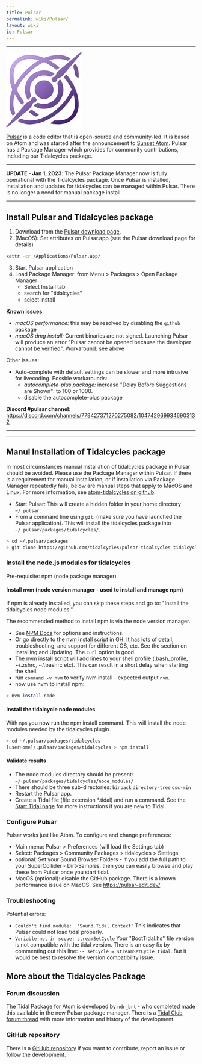 ```yaml
---
title: Pulsar
permalink: wiki/Pulsar/
layout: wiki
id: Pulsar
---
```

----

![pulsaricon](pulsaricon.png)

[Pulsar](https://pulsar-edit.dev/) is a code editor that is open-source and community-led. It is based on Atom and was started after the announcement to [Sunset Atom](https://github.blog/2022-06-08-sunsetting-atom/). Pulsar has a Package Manager which provides for community contributions, including our Tidalcycles package.

---

**UPDATE - Jan 1, 2023**: The Pulsar Package Manager now is fully operational with the Tidalcycles package. Once Pulsar is installed, installation and updates for tidalcycles can be managed within Pulsar. There is no longer a need for manual package install. 

---

## Install Pulsar and Tidalcycles package
1. Download from the [Pulsar download page](https://pulsar-edit.dev/download.html).
2. (MacOS): Set attributes on Pulsar.app   (see the Pulsar download page for details)

```sh
xattr -cr /Applications/Pulsar.app/
```

3. Start Pulsar application
4. Load Package Manager: from Menu > Packages > Open Package Manager 
    - Select Install tab
    - search for "tidalcycles"
    - select install 

**Known issues**:
- *macOS performance:* this may be resolved by disabling the `github` package
- *macOS dmg install:* Current binaries are not signed. Launching Pulsar will produce an error "Pulsar cannot be opened because the developer cannot be verified". Workaround: see above

Other issues:
- Auto-complete with default settings can be slower and more intrusive for livecoding. Possble workarounds:
    - *autocomplete-plus package:* increase "Delay Before Suggestions are Shown": to 100 or 1000.
    - disable the autocomplete-plus package

**Discord #pulsar channel**: https://discord.com/channels/779427371270275082/1047429699346903132

---
---

## Manul Installation of Tidalcycles package  
In most circumstances manual installation of tidalcycles package in Pulsar should be avoided. Please use the Package Manager within Pulsar. 
If there is a requirement for manual installation, or if installation via Package Manager repeatedly fails, below are manual steps that apply to MacOS and Linux. For more information, see [atom-tidalcycles on github](https://github.com/tidalcycles/atom-tidalcycles).

- Start Pulsar: This will create a hidden folder in your home directory `~/.pulsar`.
- From a command line using `git`: (make sure you have launched the Pulsar application). This will install the tidalcycles package into `~/.pulsar/packages/tidalcycles/`.

```bash
> cd ~/.pulsar/packages
> git clone https://github.com/tidalcycles/pulsar-tidalcycles tidalcycles
```

### Install the node.js modules for tidalcycles
Pre-requisite: npm (node package manager)

#### Install nvm (node version manager - used to install and manage npm)
If npm is already installed, you can skip these steps and go to: "Install the tidalcycles node modules."

The recommended method to install npm is via the node version manager.
- See [NPM Docs](https://docs.npmjs.com/downloading-and-installing-node-js-and-npm) for options and instructions.
- Or go directly to the [nvm install script](https://github.com/nvm-sh/nvm) in GH. It has lots of detail, troubleshooting, and support for different OS, etc. See the section on Installing and Updating. The `curl` option is good.  
- The nvm install script will add lines to your shell profile (.bash_profile, ~/.zshrc, ~/.bashrc etc). This can result in a short delay when starting the shell.
- run `command -v nvm` to verify nvm install - expected output `nvm`.
- now use nvm to install npm:

```bash
> nvm install node
```

#### Install the tidalcycle node modules
With `npm` you now run the npm install command. This will install the node modules needed by the tidalcycles plugin. 

```bash
> cd ~/.pulsar/packages/tidalcycles
[userHome]/.pulsar/packages/tidalcycles > npm install
```

#### Validate results
- The node modules directory should be present: `~/.pulsar/packages/tidalcycles/node_modules/`
- There should be three sub-directories: `binpack` `directory-tree` `osc-min`
- Restart the Pulsar app.
- Create a Tidal file (file extension *.tidal) and run a command. See the [Start Tidal page](https://tidalcycles.org/docs/getting-started/tidal_start) for more instructions if you are new to Tidal.

### Configure Pulsar
Pulsar works just like Atom. To configure and change preferences:
- Main menu: Pulsar > Preferences  (will load the Settings tab)
- Select: Packages > Community Packages > tidalcycles > Settings
- optional: Set your Sound Browser Folders - if you add the full path to your SuperCollider - Dirt-Samples, then you can easily browse and play these from Pulsar once you start tidal.
- MacOS (optional): disable the GitHub package. There is a known performance issue on MacOS. See https://pulsar-edit.dev/

### Troubleshooting
Potential errors:
- `Couldn't find module:  'Sound.Tidal.Context'`  This indicates that Pulsar could not load tidal properly.
- `Variable not in scope: streamSetCycle`  Your "BootTidal.hs" file version is not compatible with the tidal version. There is an easy fix by commenting out this line: `-- setCycle = streamSetCycle tidal`. But it would be best to resolve the version compatibility issue. 

## More about the Tidalcycles Package

### Forum discussion

The Tidal Package for Atom is developed by `ndr_brt` - who completed made this available in the new Pulsar package manager. There is a [Tidal Club forum thread](https://club.tidalcycles.org/t/the-atom-plugin-thread/2244) with more information and history of the development.

### GitHub repository

There is a [GitHub repository](https://github.com/tidalcycles/atom-tidalcycles) if you want to contribute, report an issue or follow the development.
